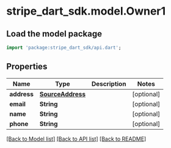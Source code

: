 # stripe_dart_sdk.model.Owner1

## Load the model package
```dart
import 'package:stripe_dart_sdk/api.dart';
```

## Properties
Name | Type | Description | Notes
------------ | ------------- | ------------- | -------------
**address** | [**SourceAddress**](SourceAddress.md) |  | [optional] 
**email** | **String** |  | [optional] 
**name** | **String** |  | [optional] 
**phone** | **String** |  | [optional] 

[[Back to Model list]](../README.md#documentation-for-models) [[Back to API list]](../README.md#documentation-for-api-endpoints) [[Back to README]](../README.md)


